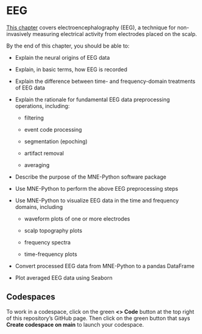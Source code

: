 # EEG
[This chapter](https://neuraldatascience.io/7-eeg/introduction.html) covers electroencephalography (EEG), a technique for non-invasively measuring electrical activity from electrodes placed on the scalp.

By the end of this chapter, you should be able to:

- Explain the neural origins of EEG data

- Explain, in basic terms, how EEG is recorded

- Explain the difference between time- and frequency-domain treatments of EEG data

- Explain the rationale for fundamental EEG data preprocessing operations, including:

  - filtering

  - event code processing

  - segmentation (epoching)

  - artifact removal

  - averaging

- Describe the purpose of the MNE-Python software package

- Use MNE-Python to perform the above EEG preprocessing steps

- Use MNE-Python to visualize EEG data in the time and frequency domains, including

  - waveform plots of one or more electrodes

  - scalp topography plots

  - frequency spectra

  - time-frequency plots

- Convert processed EEG data from MNE-Python to a pandas DataFrame

- Plot averaged EEG data using Seaborn

## Codespaces
To work in a codespace, click on the green **<> Code** button at the top right of this repository’s GitHub page. Then click on the green button that says **Create codespace on main** to launch your codespace.